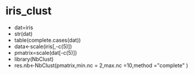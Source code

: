 # iris_clust
* dat=iris
* str(dat)
* table(complete.cases(dat))
* data<-scale(iris[,-c(5)])
* pmatrix=scale(dat[-c(5)])
* library(NbClust)
* res.nb<-NbClust(pmatrix,min.nc = 2,max.nc =10,method ="complete" )
